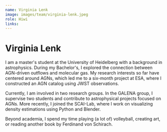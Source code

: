 ```yaml
---
name: Virginia Lenk
image: images/team/virginia-lenk.jpeg
role: Hiwi
links:
---
```


# Virginia Lenk

I am a master's student at the University of Heidelberg with a background in astrophysics. During my Bachelor's, I explored the connection between AGN-driven outflows and molecular gas. My research interests so far have centered around AGNs, which led me to a six-month project at ESA, where I constructed an AGN catalog using JWST observations.
 
Currently, I am involved in two research groups. In the GALENA group, I supervise two students and contribute to astrophysical projects focused on AGNs. More recently, I joined the SCAI-Lab, where I work on visualizing density estimations using Python and Blender.
 
Beyond academia, I spend my time playing (a lot of) volleyball, creating art, or reading another book by Ferdinand von Schirach.
